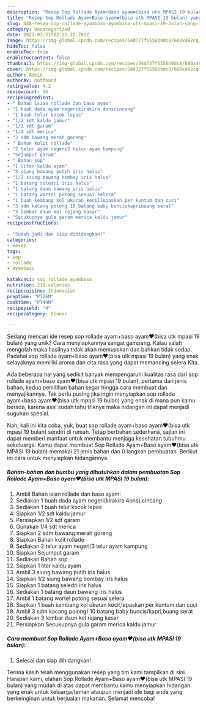 ```yaml
---
description: "Resep Sop Rollade Ayam+Baso ayam❤(bisa utk MPASI 19 bulan) yang Mantap"
title: "Resep Sop Rollade Ayam+Baso ayam❤(bisa utk MPASI 19 bulan) yang Mantap"
slug: 448-resep-sop-rollade-ayambaso-ayambisa-utk-mpasi-19-bulan-yang-mantap
category: Uncategorized
date: 2022-03-21T22:25:22.782Z
image: https://img-global.cpcdn.com/recipes/54d727f5556b0dc8/680x482cq70/sop-rollade-ayambaso-ayambisa-utk-mpasi-19-bulan-foto-resep-utama.jpg
hideToc: false
enableToc: true
enableTocContent: false
thumbnail: https://img-global.cpcdn.com/recipes/54d727f5556b0dc8/680x482cq70/sop-rollade-ayambaso-ayambisa-utk-mpasi-19-bulan-foto-resep-utama.jpg
cover: https://img-global.cpcdn.com/recipes/54d727f5556b0dc8/680x482cq70/sop-rollade-ayambaso-ayambisa-utk-mpasi-19-bulan-foto-resep-utama.jpg
author: Admin
authorAv: notfound
ratingvalue: 4.2
reviewcount: 16
recipeingredient:
- " Bahan isian rollade dan baso ayam"
- "1 buah dada ayam negerikirakira 4onscincang"
- "1 buah telur kocok lepas"
- "1/2 sdt kaldu jamur"
- "1/2 sdt garam"
- "1/4 sdt merica"
- "2 sdm bawang merah goreng"
- " Bahan kulit rollade"
- "2 telur ayam negeri3 telur ayam kampung"
- "Sejumput garam"
- " Bahan sop"
- "1 liter kaldu ayam"
- "3 siung bawang putih iris halus"
- "1/2 siung bawang bombay iris halus"
- "1 batang seledri iris halus"
- "1 batang daun bawang iris halus"
- "1 batang wortel potong sesuai selera"
- "1 buah kembang kol ukuran kecillepaskan per kuntum dan cuci"
- "3 sdm kacang polong 10 batang baby bunciskapribuang serat"
- "3 lembar daun kol rajang kasar"
- "Secukupnya gula garam merica kaldu jamur"
recipeinstructions:

- "Sudah jadi dan siap dihidangkan!"
categories:
- Resep
tags:
- sop
- rollade
- ayambaso

katakunci: sop rollade ayambaso 
nutrition: 218 calories
recipecuisine: Indonesian
preptime: "PT26M"
cooktime: "PT49M"
recipeyield: "4"
recipecategory: Dinner

---
```





Sedang mencari ide resep sop rollade ayam+baso ayam❤(bisa utk mpasi 19 bulan) yang unik? Cara menyiapkannya sangat gampang. Kalau salah mengolah maka hasilnya tidak akan memuaskan dan bahkan tidak sedap. Padahal sop rollade ayam+baso ayam❤(bisa utk mpasi 19 bulan) yang enak selayaknya memiliki aroma dan cita rasa yang dapat memancing selera Kita.







Ada beberapa hal yang sedikit banyak mempengaruhi kualitas rasa dari sop rollade ayam+baso ayam❤(bisa utk mpasi 19 bulan), pertama dari jenis bahan, kedua pemilihan bahan segar hingga cara membuat dan menyajikannya. Tak perlu pusing jika ingin menyiapkan sop rollade ayam+baso ayam❤(bisa utk mpasi 19 bulan) yang enak di mana pun kamu berada, karena asal sudah tahu triknya maka hidangan ini dapat menjadi suguhan spesial.






Nah, kali ini kita coba, yuk, buat sop rollade ayam+baso ayam❤(bisa utk mpasi 19 bulan) sendiri di rumah. Tetap berbahan sederhana, sajian ini dapat memberi manfaat untuk membantu menjaga kesehatan tubuhmu sekeluarga. Kamu dapat membuat Sop Rollade Ayam+Baso ayam❤(bisa utk MPASI 19 bulan) memakai 21 jenis bahan dan 0 langkah pembuatan. Berikut ini cara untuk menyiapkan hidangannya.

<!--inarticleads1-->

##### Bahan-bahan dan bumbu yang dibutuhkan dalam pembuatan Sop Rollade Ayam+Baso ayam❤(bisa utk MPASI 19 bulan):

1. Ambil  Bahan isian rollade dan baso ayam:
1. Sediakan 1 buah dada ayam negeri(kirakira 4ons),cincang
1. Sediakan 1 buah telur kocok lepas
1. Siapkan 1/2 sdt kaldu jamur
1. Persiapkan 1/2 sdt garam
1. Gunakan 1/4 sdt merica
1. Siapkan 2 sdm bawang merah goreng
1. Siapkan  Bahan kulit rollade
1. Sediakan 2 telur ayam negeri/3 telur ayam kampung
1. Siapkan Sejumput garam
1. Sediakan  Bahan sop
1. Siapkan 1 liter kaldu ayam
1. Ambil 3 siung bawang putih iris halus
1. Siapkan 1/2 siung bawang bombay iris halus
1. Siapkan 1 batang seledri iris halus
1. Sediakan 1 batang daun bawang iris halus
1. Ambil 1 batang wortel potong sesuai selera
1. Siapkan 1 buah kembang kol ukuran kecil,lepaskan per kuntum dan cuci
1. Ambil 3 sdm kacang polong/ 10 batang baby buncis/kapri,buang serat
1. Sediakan 3 lembar daun kol rajang kasar
1. Persiapkan Secukupnya gula garam merica kaldu jamur




<!--inarticleads2-->

##### Cara membuat Sop Rollade Ayam+Baso ayam❤(bisa utk MPASI 19 bulan):


1. Selesai dan siap dihidangkan!



Terima kasih telah menggunakan resep yang tim kami tampilkan di sini. Harapan kami, olahan Sop Rollade Ayam+Baso ayam❤(bisa utk MPASI 19 bulan) yang mudah di atas dapat membantu kamu menyiapkan hidangan yang enak untuk keluarga/teman ataupun menjadi ide bagi anda yang berkeinginan untuk berjualan makanan. Selamat mencoba!
